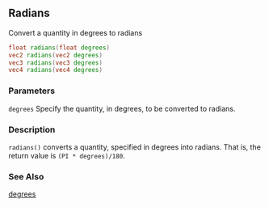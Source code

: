 ## Radians
Convert a quantity in degrees to radians

```glsl
float radians(float degrees)  
vec2 radians(vec2 degrees)  
vec3 radians(vec3 degrees)  
vec4 radians(vec4 degrees)
```
 
### Parameters
```degrees``` Specify the quantity, in degrees, to be converted to radians.

### Description
```radians()``` converts a quantity, specified in degrees into radians. That is, the return value is ```(PI * degrees)/180```.

### See Also
[degrees](index.html#degrees.md)